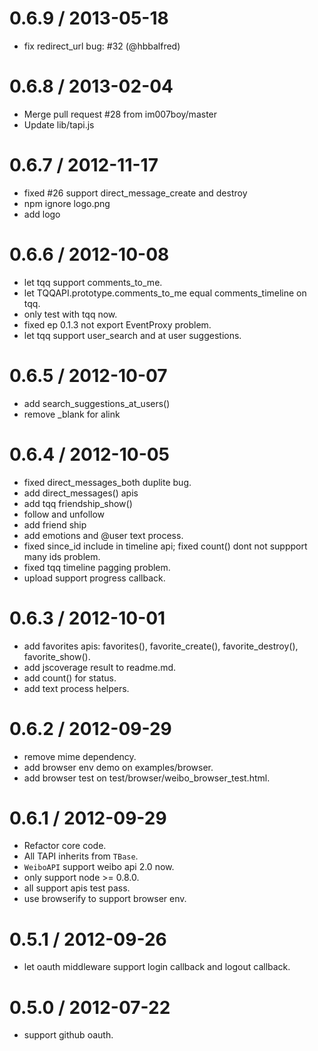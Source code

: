 
0.6.9 / 2013-05-18 
==================

  * fix redirect_url bug: #32 (@hbbalfred)

0.6.8 / 2013-02-04 
==================

  * Merge pull request #28 from im007boy/master
  * Update lib/tapi.js

0.6.7 / 2012-11-17 
==================

  * fixed #26 support direct_message_create and destroy
  * npm ignore logo.png
  * add logo

0.6.6 / 2012-10-08 
==================

  * let tqq support comments_to_me.
  * let TQQAPI.prototype.comments_to_me equal comments_timeline on tqq.
  * only test with tqq now.
  * fixed ep 0.1.3 not export EventProxy problem.
  * let tqq support user_search and at user suggestions.

0.6.5 / 2012-10-07 
==================

  * add search_suggestions_at_users()
  * remove _blank for alink

0.6.4 / 2012-10-05 
==================

  * fixed direct_messages_both duplite bug.
  * add direct_messages() apis
  * add tqq friendship_show()
  * follow and unfollow
  * add friend ship
  * add emotions and @user text process.
  * fixed since_id include in timeline api; fixed count() dont not suppport many ids problem.
  * fixed tqq timeline pagging problem.
  * upload support progress callback.

0.6.3 / 2012-10-01 
==================

  * add favorites apis: favorites(), favorite_create(), favorite_destroy(), favorite_show().
  * add jscoverage result to readme.md.
  * add count() for status.
  * add text process helpers.

0.6.2 / 2012-09-29
==================

* remove mime dependency.
* add browser env demo on examples/browser.
* add browser test on test/browser/weibo_browser_test.html.

0.6.1 / 2012-09-29
==================

* Refactor core code.
* All TAPI inherits from `TBase`.
* `WeiboAPI` support weibo api 2.0 now.
* only support node >= 0.8.0.
* all support apis test pass.
* use browserify to support browser env.

0.5.1 / 2012-09-26
==================

* let oauth middleware support login callback and logout callback.

0.5.0 / 2012-07-22
==================

* support github oauth.
